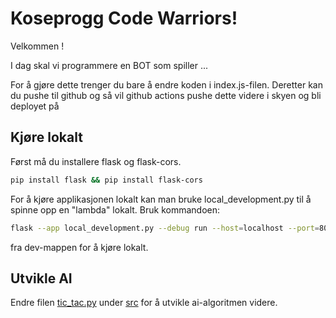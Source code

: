 # Koseprogg Code Warriors!

Velkommen <name-prefix>!

I dag skal vi programmere en BOT som spiller ...

For å gjøre dette trenger du bare å endre koden i index.js-filen. Deretter kan du pushe til github og så vil github actions pushe dette videre i skyen og bli deployet på <function-name>

## Kjøre lokalt

Først må du installere flask og flask-cors.

```bash
pip install flask && pip install flask-cors
```

For å kjøre applikasjonen lokalt kan man bruke local_development.py til å spinne opp en "lambda" lokalt.
Bruk kommandoen:

```bash
flask --app local_development.py --debug run --host=localhost --port=8000
```

fra dev-mappen for å kjøre lokalt.

## Utvikle AI

Endre filen [tic_tac.py](/src/tic_tac.py) under [src](/src) for å utvikle ai-algoritmen videre.
